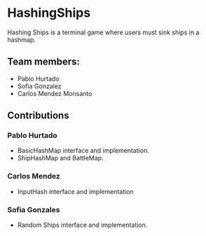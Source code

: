 # HashingShips
Hashing Ships is a terminal game where users must sink ships in a hashmap.

## Team members:
- Pablo Hurtado
- Sofia Gonzalez 
- Carlos Mendez Monsanto

## Contributions
### Pablo Hurtado
- BasicHashMap interface and implementation.
- ShipHashMap and BattleMap.

### Carlos Mendez
- InputHash interface and implementation

### Sofia Gonzales
- Random Ships interface and implementation.

